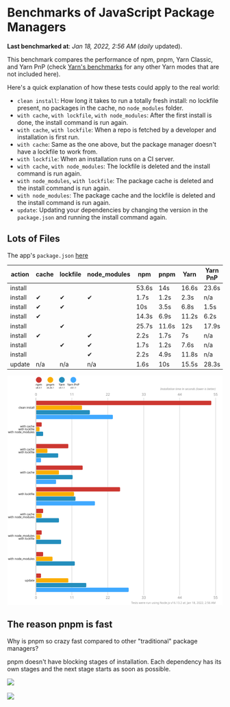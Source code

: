 # Benchmarks of JavaScript Package Managers

**Last benchmarked at**: _Jan 18, 2022, 2:56 AM_ (_daily_ updated).

This benchmark compares the performance of npm, pnpm, Yarn Classic, and Yarn PnP (check [Yarn's benchmarks](https://yarnpkg.com/benchmarks) for any other Yarn modes that are not included here).

Here's a quick explanation of how these tests could apply to the real world:

- `clean install`: How long it takes to run a totally fresh install: no lockfile present, no packages in the cache, no `node_modules` folder.
- `with cache`, `with lockfile`, `with node_modules`: After the first install is done, the install command is run again.
- `with cache`, `with lockfile`: When a repo is fetched by a developer and installation is first run.
- `with cache`: Same as the one above, but the package manager doesn't have a lockfile to work from.
- `with lockfile`: When an installation runs on a CI server.
- `with cache`, `with node_modules`: The lockfile is deleted and the install command is run again.
- `with node_modules`, `with lockfile`: The package cache is deleted and the install command is run again.
- `with node_modules`: The package cache and the lockfile is deleted and the install command is run again.
- `update`: Updating your dependencies by changing the version in the `package.json` and running the install command again.

## Lots of Files

The app's `package.json` [here](https://github.com/pnpm/pnpm.github.io/blob/main/benchmarks/fixtures/alotta-files/package.json)

| action  | cache | lockfile | node_modules| npm | pnpm | Yarn | Yarn PnP |
| ---     | ---   | ---      | ---         | --- | ---  | ---  | ---      |
| install |       |          |             | 53.6s | 14s | 16.6s | 23.6s |
| install | ✔     | ✔        | ✔           | 1.7s | 1.2s | 2.3s | n/a |
| install | ✔     | ✔        |             | 10s | 3.5s | 6.8s | 1.5s |
| install | ✔     |          |             | 14.3s | 6.9s | 11.2s | 6.2s |
| install |       | ✔        |             | 25.7s | 11.6s | 12s | 17.9s |
| install | ✔     |          | ✔           | 2.2s | 1.7s | 7s | n/a |
| install |       | ✔        | ✔           | 1.7s | 1.2s | 7.6s | n/a |
| install |       |          | ✔           | 2.2s | 4.9s | 11.8s | n/a |
| update  | n/a | n/a | n/a | 1.6s | 10s | 15.5s | 28.3s |

![Graph of the alotta-files results](../../static/img/benchmarks/alotta-files.svg)

## The reason pnpm is fast

Why is pnpm so crazy fast compared to other "traditional" package managers?

pnpm doesn't have blocking stages of installation. Each dependency has its own stages and the next stage starts as soon as possible.

![](/img/installation-stages-of-other-pms.png)

![](/img/installation-stages-of-pnpm.jpg)